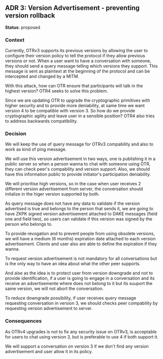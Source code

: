 ## ADR 3: Version Advertisement - preventing version rollback

**Status**: proposed

### Context

Currently, OTRv3 supports its previous versions by allowing the user to configure
their version policy to tell the protocol if they allow previous versions or not.
When a user want to have a conversation with someone, they should send a query
message telling which versions they support. This message is sent as plaintext
at the beginning of the protocol and can be intercepted and changed by a MITM.

With this attack, how can OTR ensure that participants will talk in the highest
version? OTR4 seeks to solve this problem.

Since we are updating OTR to upgrade the cryptographic primitives with higher security
and to provide more deniability, at same time we want version 4 to be compatible with
version 3. So how do we provide cryptographic agility and leave user in a sensible
position? OTR4 also tries to address backwards compatibility.

### Decision

We will keep  the use of query message for OTRv3 compability and also to work as
kind of ping message.

We will use this version advertisement in two ways, one is publishing it in a
public server so when a person wanna to chat with someone using OTR, they can
check peer's compability and version support. Also, we should have this
information public to provide initiator's participation deniability.

We will prioritise high versions, so in the case when user receives 2 different
version advertisement from server, the conversation should initalize in the
higer version supported by both.

As query message does not have any data to validate if the version advertised
is true and belongs to the person that sends it, we are going to have ZKPK
signed version advertisement attached to DAKE messages (field one and field
two), so users can validate if this version was signed by the person
who belongs to.

To provide revogation and to prevent people from using obsolete versions, we will
have a medium (6 months) expiration date attached to each version advertisement.
Clients and user also are able to define the expiration if they wanna.

To request version advertisement is not mandatory for all conversations but is
the only way to have an idea about what the other peer supports.

And alse as the idea is to protect user from version downgrade and not to provide
identification, if a user is going to engage in a conversation and its receive
an advertisemente where does not belong to it but its suuport the same version,
we will not abort the conversation.

To reduce downgrade possibility, if user receives query message requesting
conversation in version 3, we should checks peer compability by requesting
version advertisement to server.

### Consequences

As OTRv4 upgrades is not to fix any security issue on OTRv3, is acceptable for
users to chat using version 3, but is preferable to use 4 if both support it.

We will support a conversation on version 3 if we don't find any version
advertisement and user allow it in its policy.

